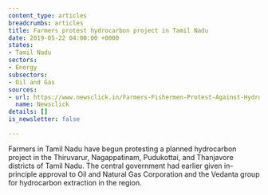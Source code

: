 ```yaml
---
content_type: articles
breadcrumbs: articles
title: Farmers protest hydrocarbon project in Tamil Nadu
date: 2019-05-22 04:00:00 +0000
states:
- Tamil Nadu
sectors:
- Energy
subsectors:
- Oil and Gas
sources:
- url: https://www.newsclick.in/Farmers-Fishermen-Protest-Against-Hydrocarbon-Delta-Tamil-Nadu
  name: Newsclick
details: []
is_newsletter: false

---
```

Farmers in Tamil Nadu have begun protesting a planned hydrocarbon project in the Thiruvarur, Nagappatinam, Pudukottai, and Thanjavore districts of Tamil Nadu. The central government had earlier given in-principle approval to Oil and Natural Gas Corporation and the Vedanta group for hydrocarbon extraction in the region.
